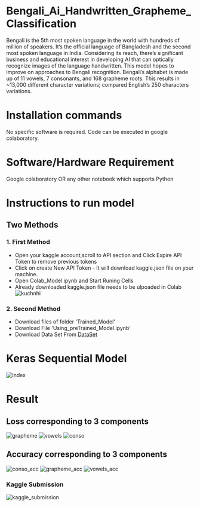 # Bengali_Ai_Handwritten_Grapheme_Classification
Bengali is the 5th most spoken language in the world with hundreds of million of speakers. It’s the official language of Bangladesh and the second most spoken language in India. Considering its reach, there’s significant business and educational interest in developing AI that can optically recognize images of the language handwritten. This model hopes to improve on approaches to Bengali recognition. Bengali’s alphabet is made up of 11 vowels, 7 consonants, and 168 grapheme roots. This results in ~13,000 different character variations; compared English’s 250 characters variations.
# Installation commands
No specific software is required. Code can be executed in google colaboratory.
# Software/Hardware Requirement
Google colaboratory OR any other notebook which supports Python
# **Instructions to run model**
## Two Methods
### **1.  First Method**

- Open your kaggle account,scroll to API section and Click Expire API Token to remove previous tokens
- Click on create New API Token - It will download kaggle.json file on your machine.
- Open Colab_Model.ipynb and Start Runing Cells 
- Already downloaded kaggle.json file needs to be ulpoaded in Colab
![kuchnhi](https://user-images.githubusercontent.com/47919271/82045498-ce7cc680-96cc-11ea-81cd-0c043754f0b0.PNG)


### **2. Second Method** 

- Download files of folder 'Trained_Model' 
- Download File 'Using_preTrained_Model.ipynb'
- Download Data Set From <a href="https://www.kaggle.com/c/bengaliai-cv19/data" target="_blank">DataSet</a>

# **Keras Sequential Model**
![index](https://user-images.githubusercontent.com/47919271/82033946-1b57a180-96bb-11ea-9abe-890e2c05fc65.png)
# **Result**
## **Loss corresponding to 3 components**
![grapheme](https://user-images.githubusercontent.com/47919271/82035795-a9cd2280-96bd-11ea-9ebe-61de0a385649.PNG)
![vowels](https://user-images.githubusercontent.com/47919271/82035802-ab96e600-96bd-11ea-8e7e-14cc287d22b7.PNG)
![conso](https://user-images.githubusercontent.com/47919271/82035803-acc81300-96bd-11ea-8e3e-51dc9100bd0b.PNG)
## **Accuracy corresponding to 3 components**
![conso_acc](https://user-images.githubusercontent.com/47919271/82035242-e5b3b800-96bc-11ea-8903-319297bbf4b7.PNG)
![grapheme_acc](https://user-images.githubusercontent.com/47919271/82035252-e77d7b80-96bc-11ea-804d-f2cf35e1e9f2.PNG)
![vowels_acc](https://user-images.githubusercontent.com/47919271/82035262-e8aea880-96bc-11ea-97fe-537eea330356.PNG)
### **Kaggle Submission**
![kaggle_submission](https://user-images.githubusercontent.com/47919271/82035501-35927f00-96bd-11ea-90f7-afd3cefbc0f3.PNG)

